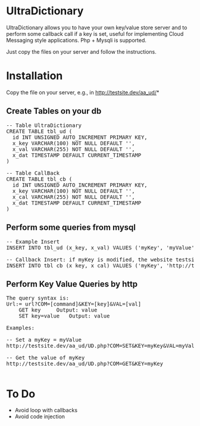 # UltraDictionary

UltraDictionary allows you to have your own key/value store server and to perform some callback call if a key is set, useful for implementing Cloud Messaging style applications. Php + Mysqli is supported.

Just copy the files on your server and follow the instructions.

# Installation

Copy the file on your server, e.g., in http://testsite.dev/aa_ud/*

## Create Tables on your db

<pre>
-- Table UltraDictionary
CREATE TABLE tbl_ud (
  id INT UNSIGNED AUTO_INCREMENT PRIMARY KEY,
  x_key VARCHAR(100) NOT NULL DEFAULT '',
  x_val VARCHAR(255) NOT NULL DEFAULT '',
  x_dat TIMESTAMP DEFAULT CURRENT_TIMESTAMP
)

-- Table CallBack
CREATE TABLE tbl_cb (
  id INT UNSIGNED AUTO_INCREMENT PRIMARY KEY,
  x_key VARCHAR(100) NOT NULL DEFAULT '',
  x_cal VARCHAR(255) NOT NULL DEFAULT '',
  x_dat TIMESTAMP DEFAULT CURRENT_TIMESTAMP
)
</pre>

## Perform some queries from mysql

<pre>
-- Example Insert
INSERT INTO tbl_ud (x_key, x_val) VALUES ('myKey', 'myValue')

-- Callback Insert: if myKey is modified, the website testsite is called.
INSERT INTO tbl_cb (x_key, x_cal) VALUES ('myKey', 'http://testsite.dev/aa_ud/UD.php?COM=SET&KEY=myKey&VAL=myValFromCallback');
</pre>

## Perform Key Value Queries by http

<pre>
The query syntax is:
Url:= url?COM=[command]&KEY=[key]&VAL=[val]
	GET key		Output: value
	SET key=value	Output: value

Examples:

-- Set a myKey = myValue
http://testsite.dev/aa_ud/UD.php?COM=SET&KEY=myKey&VAL=myValue

-- Get the value of myKey 
http://testsite.dev/aa_ud/UD.php?COM=GET&KEY=myKey

</pre>

# To Do

* Avoid loop with callbacks
* Avoid code injection

